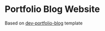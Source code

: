 # Portfolio Blog Website 
Based on [dev-portfolio-blog](https://github.com/rohitjain00/dev-portfolio-blog) template

